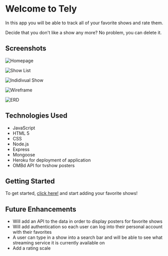 # Welcome to Tely #

In this app you will be able to track all of your favorite shows and rate them.

Decide that you don't like a show any more? No problem, you can delete it.


## Screenshots ## 

![Homepage](https://i.imgur.com/pLzSVDk.png)

![Show List](https://i.imgur.com/xf6iKya.png)

![Indidivual Show](https://i.imgur.com/1rWOmjz.png)

![Wireframe](https://i.imgur.com/dQP40b6.png)

![ERD](https://i.imgur.com/yQeyZSh.png)

## Technologies Used ##
- JavaScript
- HTML 5
- CSS
- Node.js
- Express
- Mongoose
- Heroku for deployment of application
- OMBd API for tvshow posters

## Getting Started ## 
To get started, [click here!](https://tely-app.herokuapp.com/) and start adding your favorite shows!

## Future Enhancements ##

- Will add an API to the data in order to display posters for favorite shows 
- Will add authentication so each user can log into their personal account with their favorites 
- A user can type in a show into a search bar and will be able to see what streaming service it is currently available on
- Add a rating scale 
